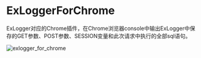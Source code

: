 # ExLoggerForChrome
ExLogger对应的Chrome插件，在Chrome浏览器console中输出ExLogger中保存的GET参数、POST参数、SESSION变量和此次请求中执行的全部sql语句。

![exlogger_for_chrome](http://olg04q19z.bkt.clouddn.com/exloger_for_chrome.jpg)